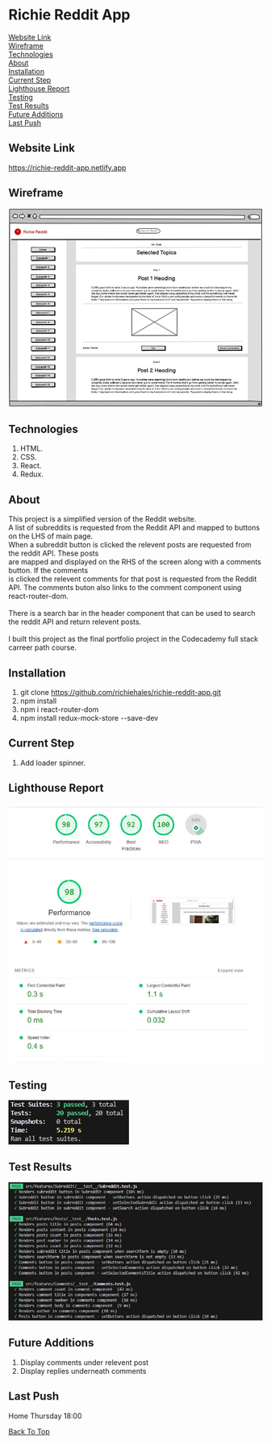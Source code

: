 # Richie Reddit App

[Website Link](#website-link)<br>
[Wireframe](#wireframe)<br>
[Technologies](#technologies)<br>
[About](#about)<br>
[Installation](#installation)<br>
[Current Step](#current-step)<br>
[Lighthouse Report](#lighthouse-report)<br>
[Testing](#testing)<br>
[Test Results](#test-results)<br>
[Future Additions](#future-additions)<br>
[Last Push](#last-push)<br>

## Website Link
https://richie-reddit-app.netlify.app

## Wireframe
![image info](./images/postspage.jpg)

## Technologies
1. HTML.
2. CSS.
3. React.
4. Redux.

## About
This project is a simplified version of the Reddit website.<br>
A list of subreddits is requested from the Reddit API and mapped to buttons on the LHS of main page.<br>When a subreddit button is clicked the relevent posts are requested from the reddit API. These posts<br>are mapped and displayed on the RHS of the screen along with a comments button. If the comments<br>is clicked the relevent comments for that post is requested from the Reddit API. The comments buton also links to the comment component using react-router-dom.<br>
<br>
There is a search bar in the header component that can be used to search the reddit API and return relevent posts.<br>
<br>
I built this project as the final portfolio project in the Codecademy full stack carreer path course.

## Installation
1. git clone https://github.com/richiehales/richie-reddit-app.git
2. npm install
3. npm i react-router-dom
4. npm install redux-mock-store --save-dev

## Current Step
1. Add loader spinner.
      
## Lighthouse Report
![image info](./images/lighthouse.jpg)

## Testing
![image info](./images/testingOverview.jpg)

## Test Results
![image info](./images/testingResults.jpg)

## Future Additions
1. Display comments under relevent post
2. Display replies underneath comments

## Last Push
Home Thursday 18:00

[Back To Top](#richie-reddit-app)<br>


